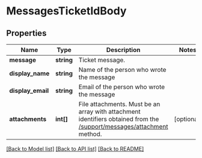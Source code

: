 # MessagesTicketIdBody

## Properties
Name | Type | Description | Notes
------------ | ------------- | ------------- | -------------
**message** | **string** | Ticket message. | 
**display_name** | **string** | Name of the person who wrote the message | 
**display_email** | **string** | Email of the person who wrote the message | 
**attachments** | **int[]** | File attachments. Must be an array with attachment identifiers obtained from the [/support/messages/attachment](#operation/support_upload_attachment) method. | [optional] 

[[Back to Model list]](../../README.md#documentation-for-models) [[Back to API list]](../../README.md#documentation-for-api-endpoints) [[Back to README]](../../README.md)

